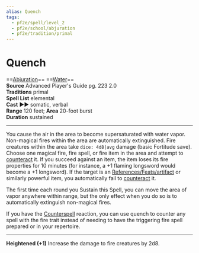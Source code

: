 ```yaml
---
alias: Quench
tags:
  - pf2e/spell/level_2
  - pf2e/school/abjuration
  - pf2e/tradition/primal
---
```


# Quench

==[Abjuration](../../../Traits/Abjuration.md)== ==[Water](../../../Traits/Water.md)==  
__Source__ Advanced Player's Guide pg. 223 2.0  
**Traditions** primal  
**Spell List** elemental  
**Cast** ►► somatic, verbal  
**Range** 120 feet; **Area** 20-foot burst  
**Duration** sustained

---

You cause the air in the area to become supersaturated with water vapor. Non-magical fires within the area are automatically extinguished. Fire creatures within the area take `dice: 4d8|avg` damage (basic Fortitude save). Choose one magical fire, fire spell, or fire item in the area and attempt to [counteract](../../../Rules/Counteracting.md) it. If you succeed against an item, the item loses its fire properties for 10 minutes (for instance, a +1 flaming longsword would become a +1 longsword). If the target is an [References/Feats/artifact](References/Feats/artifact) or similarly powerful item, you automatically fail to [counteract](../../../Rules/Counteracting.md) it.

The first time each round you Sustain this Spell, you can move the area of vapor anywhere within range, but the only effect when you do so is to automatically extinguish non-magical fires.

If you have the [Counterspell](Counterspell) reaction, you can use quench to counter any spell with the fire trait instead of needing to have the triggering fire spell prepared or in your repertoire.

<hr>

**Heightened (+1)** Increase the damage to fire creatures by 2d8.

